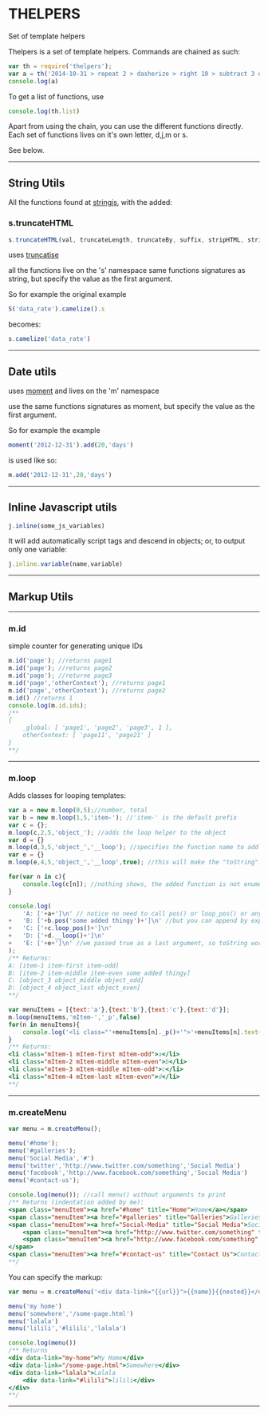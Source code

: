 # THELPERS

Set of template helpers

Thelpers is a set of template helpers.
Commands are chained as such:

```js
var th = require('thelpers');
var a = th('2014-10-31 > repeat 2 > dasherize > right 10 > subtract 3 days > calendar');
console.log(a)
```

To get a list of functions, use 
```js
console.log(th.list)
```

Apart from using the chain, you can use the different functions directly.
Each set of functions lives on it's own letter, d,j,m or s.

See below.

---

## String Utils

All the functions found at [stringjs](http://stringjs.com), with the added:

### s.truncateHTML

```js
s.truncateHTML(val, truncateLength, truncateBy, suffix, stripHTML, strict)
```
uses [truncatise](https://github.com/AverageMarcus/Truncatise)

all the functions live on the 's' namespace
same functions signatures as string, but specify the value as the first argument.

So for example the original example
```js
S('data_rate').camelize().s
```

becomes:
```js
s.camelize('data_rate')
```


---

## Date utils

uses [moment](http://momentjs.com/) and lives on the 'm' namespace

use the same functions signatures as moment, but specify the value as the first argument.

So for example the example
```js
moment('2012-12-31').add(20,'days')
```

is used like so:
```js
m.add('2012-12-31',20,'days')
```

---

## Inline Javascript utils

```js
j.inline(some_js_variables)
```
It will add automatically script tags and descend in objects;
or, to output only one variable:
```js
j.inline.variable(name,variable)
```

---

## Markup Utils

---

### m.id

simple counter for generating unique IDs

```js
m.id('page'); //returns page1
m.id('page'); //returns page2
m.id('page'); //returne page3
m.id('page','otherContext'); //returns page1
m.id('page','otherContext'); //returns page2
m.id() //returns 1
console.log(m.id.ids);
/**
{
	_global: [ 'page1', 'page2', 'page3', 1 ],
	otherContext: [ 'page11', 'page21' ]
}
**/
```

---


### m.loop

Adds classes for looping templates:

```js
var a = new m.loop(0,5);//number, total
var b = new m.loop(1,5,'item-'); //'item-' is the default prefix
var c = {};
m.loop(c,2,5,'object_'); //adds the loop helper to the object
var d = {}
m.loop(d,3,5,'object_','__loop'); //specifies the function name to add to the item, it is 'loop_pos' by default 
var e = {}
m.loop(e,4,5,'object_','__loop',true); //this will make the "toString" function default to __loop

for(var n in c){
	console.log(c[n]); //nothing shows, the added function is not enumerable
}

console.log(
	'A: ['+a+']\n' // notice no need to call pos() or loop_pos() or any function on native loop objects as their toString function uses pos() internally
+	'B: ['+b.pos('some added thingy')+']\n' //but you can append by explicitely calling the function
+	'C: ['+c.loop_pos()+']\n'
+	'D: ['+d.__loop()+']\n'
+	'E: ['+e+']\n' //we passed true as a last argument, so toString works here too
);
/** Returns:
A: [item-1 item-first item-odd]
B: [item-2 item-middle item-even some added thingy]
C: [object_3 object_middle object_odd]
D: [object_4 object_last object_even]
**/

var menuItems = [{text:'a'},{text:'b'},{text:'c'},{text:'d'}];
m.loop(menuItems,'mItem-','_p',false)
for(n in menuItems){
	console.log('<li class="'+menuItems[n]._p()+'">'+menuItems[n].text+'</li>');
}
/** Returns:
<li class="mItem-1 mItem-first mItem-odd">a</li>
<li class="mItem-2 mItem-middle mItem-even">b</li>
<li class="mItem-3 mItem-middle mItem-odd">c</li>
<li class="mItem-4 mItem-last mItem-even">d</li>
**/
```

---

### m.createMenu

```js
var menu = m.createMenu();

menu('#home');
menu('#galleries');
menu('Social Media','#')
menu('twitter','http://www.twitter.com/something','Social Media')
menu('facebook','http://www.facebook.com/something','Social Media')
menu('#contact-us');

console.log(menu()); //call menu() without arguments to print
/** Returns (indentation added by me):
<span class="menuItem"><a href="#home" title="Home">Home</a></span>
<span class="menuItem"><a href="#galleries" title="Galleries">Galleries</a></span>
<span class="menuItem"><a href="Social-Media" title="Social Media">Social Media</a>
	<span class="menuItem"><a href="http://www.twitter.com/something" title="twitter">twitter</a></span>
	<span class="menuItem"><a href="http://www.facebook.com/something" title="facebook">facebook</a></span>
</span>
<span class="menuItem"><a href="#contact-us" title="Contact Us">Contact Us</a></span>
**/
```

You can specify the markup:

```js
var menu = m.createMenu('<div data-link="{{url}}">{{name}}{{nested}}</div>')

menu('my home')
menu('somewhere','/some-page.html')
menu('lalala')
menu('lilili','#lilili','lalala')

console.log(menu())
/** Returns
<div data-link="my-home">My Home</div>
<div data-link="/some-page.html">Somewhere</div>
<div data-link="lalala">Lalala
	<div data-link="#lilili">lilili</div>
</div>
**/
```

---

